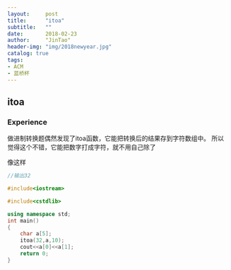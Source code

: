 ```yaml
---
layout:     post
title:      "itoa"
subtitle:   ""
date:       2018-02-23
author:     "JinTao"
header-img: "img/2018newyear.jpg"
catalog: true
tags:
- ACM
- 蓝桥杯
---
```


## itoa

### Experience
做进制转换题偶然发现了itoa函数，它能把转换后的结果存到字符数组中。
所以觉得这个不错，它能把数字打成字符，就不用自己除了

像这样
``` cpp
//输出32

#include<iostream>

#include<cstdlib> 

using namespace std;
int main()
{
	char a[5];
	itoa(32,a,10);
	cout<<a[0]<<a[1];
	return 0;
}
```
